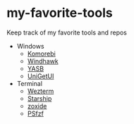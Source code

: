 # my-favorite-tools
Keep track of my favorite tools and repos
- Windows
  - [Komorebi](https://github.com/LGUG2Z/komorebi.git)
  - [Windhawk](https://github.com/ramensoftware/windhawk.git)
  - [YASB](https://github.com/amnweb/yasb.git)
  - [UniGetUI](https://github.com/marticliment/UniGetUI.git)
- Terminal
  - [Wezterm](https://github.com/wezterm/wezterm.git)
  - [Starship](https://github.com/starship/starship.git)
  - [zoxide](https://github.com/ajeetdsouza/zoxide.git)
  - [PSfzf](https://github.com/kelleyma49/PSFzf.git)
